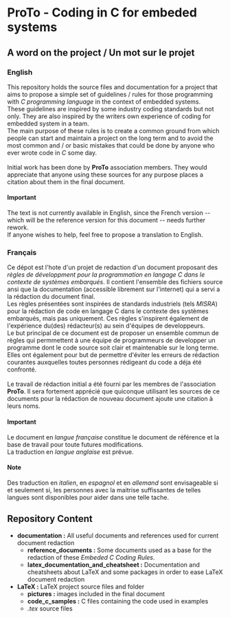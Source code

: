 **ProTo** - Coding in C for embeded systems
===========================================

A word on the project / Un mot sur le projet
--------------------------------------------

### English ###

This repository holds the source files and documentation for a project that
aims to propose a simple set of guidelines / rules for those programming with
_C programming language_ in the context of embedded systems. <br>
These guidelines are inspired by some industry coding standards but not only.
They are also inspired by the writers own experience of coding for embedded
system in a team. <br>
The main purpose of these rules is to create a common ground from which
people can start and maintain a project on the long term and to avoid the most
common and / or basic mistakes that could be done by anyone who ever wrote code
in _C_ some day. <br>
<br>
Initial work has been done by **ProTo** association members. They would
appreciate that anyone using these sources for any purpose places a citation
about them in the final document.

#### Important ####
The text is not currently available in English, since the French version --
which will be the reference version for this document -- needs further rework.
<br>
If anyone wishes to help, feel free to propose a translation to English.

### Français ###

Ce dépot est l'hote d'un projet de redaction d'un document proposant des
_règles de développment pour la programmation en langage C dans le contexte de
systèmes embarqués_. Il contient l'ensemble des fichiers source ansi que la
documentation (accessible librement sur l'internet) qui a servi a la rédaction
du document final. <br>
Les règles présentées sont inspirées de standards industriels (tels _MISRA_)
pour la rédaction de code en langage C dans le contexte des systèmes embarqués,
mais pas uniquement. Ces règles s'inspirent également de l'expérience du(des)
rédacteur(s) au sein d'équipes de developpeurs. <br>
Le but principal de ce document est de proposer un ensemble commun de règles
qui permmettent à une équipe de programmeurs de developper un programme dont
le code source soit clair et maintenable sur le long terme. Elles ont également
pour but de permettre d'éviter les erreurs de rédaction courantes auxquelles
toutes personnes rédigeant du code a déja été confronté. <br>
<br>
Le travail de rédaction initial a été fourni par les membres de l'association
**ProTo**. Il sera fortement apprécié que quiconque utilisant les sources de
ce documents pour la rédaction de nouveau document ajoute une citation à
leurs noms.

#### Important ####

Le document en _langue française_ constitue le document de référence et la base
de travail pour toute futures modifications. <br>
La traduction en _langue anglaise_ est prévue. <br>

#### Note ####

Des traduction en _italien_, en _espagnol_ et en _allemand_ sont envisageable
si et seulement si, les personnes avec la maitrise suffissantes de telles
langues sont disponibles pour aider dans une telle tache.


Repository Content
------------------

* **documentation :** All useful documents and references used for current
    document redaction
  - **reference_documents :** Some documents used as a base for the redaction of
    these _Embeded C Coding Rules_.
  - **latex_documentation_and_cheatsheet :** Documentation and cheatsheets about
    LaTeX and some packages in order to ease LaTeX document redaction
* **LaTeX :** LaTeX project source files and folder
  - **pictures :** images included in the final document
  - **code_c_samples :** C files containing the code used in examples
  - _.tex_ source files
